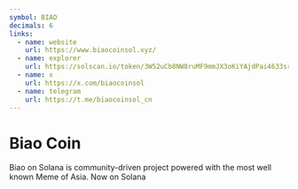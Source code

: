```yaml
---
symbol: BIAO
decimals: 6
links:
  - name: website
    url: https://www.biaocoinsol.xyz/
  - name: explorer
    url: https://solscan.io/token/3W52uCb8NW8ruMF9mmJX3oKiYAjdPai4633srsZFQCS6
  - name: x
    url: https://x.com/biaocoinsol
  - name: telegram
    url: https://t.me/biaocoinsol_cn
---
```


# Biao Coin

Biao on Solana is community-driven project powered with the most well known Meme of Asia. Now on Solana
